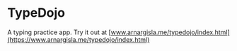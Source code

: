 # TypeDojo

A typing practice app. Try it out at [www.arnargisla.me/typedojo/index.html](https://www.arnargisla.me/typedojo/index.html)